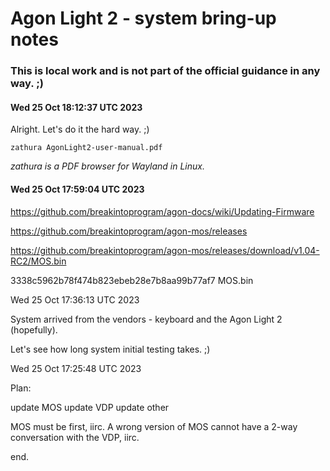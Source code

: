 # Agon Light 2 - system bring-up notes

### This is local work and is not part of the official guidance in any way. ;)

#### Wed 25 Oct 18:12:37 UTC 2023

  Alright.  Let's do it the hard way. ;)

    zathura AgonLight2-user-manual.pdf

*zathura is a PDF browser for Wayland in Linux.*

#### Wed 25 Oct 17:59:04 UTC 2023


  https://github.com/breakintoprogram/agon-docs/wiki/Updating-Firmware

  https://github.com/breakintoprogram/agon-mos/releases

  https://github.com/breakintoprogram/agon-mos/releases/download/v1.04-RC2/MOS.bin

  3338c5962b78f474b823ebeb28e7b8aa99b77af7  MOS.bin


Wed 25 Oct 17:36:13 UTC 2023

System arrived from the vendors - keyboard and the Agon Light 2 (hopefully).

Let's see how long system initial testing takes. ;)

Wed 25 Oct 17:25:48 UTC 2023


Plan:

  update MOS
  update VDP
  update other

MOS must be first, iirc.  A wrong version of MOS cannot
have a 2-way conversation with the VDP, iirc.

end.
